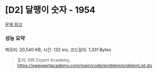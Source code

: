 # [D2] 달팽이 숫자 - 1954 

[문제 링크](https://swexpertacademy.com/main/code/problem/problemDetail.do?contestProbId=AV5PobmqAPoDFAUq) 

### 성능 요약

메모리: 20,540 KB, 시간: 132 ms, 코드길이: 1,331 Bytes



> 출처: SW Expert Academy, https://swexpertacademy.com/main/code/problem/problemList.do
